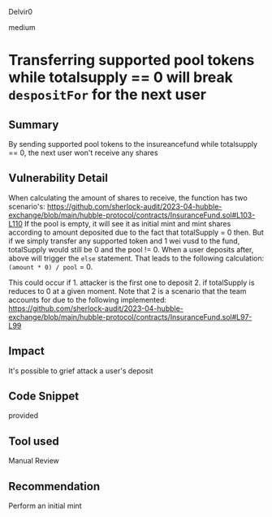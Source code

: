 Delvir0

medium

# Transferring supported pool tokens while totalsupply == 0 will break `despositFor` for the next user

## Summary
By sending supported pool tokens to the insureancefund  while totalsupply == 0, the next user won't receive any shares
## Vulnerability Detail
When calculating the amount of shares to receive, the function has two scenario's:
https://github.com/sherlock-audit/2023-04-hubble-exchange/blob/main/hubble-protocol/contracts/InsuranceFund.sol#L103-L110
If the pool is empty, it will see it as initial mint and mint shares according to amount deposited due to the fact that totalSupply = 0 then. 
But if we simply transfer any supported token and 1 wei vusd to the fund, totalSupply would still be 0 and the pool != 0. 
When a user deposits after, above will trigger the `else` statement. 
That leads to the following calculation: `(amount * 0) / pool` = 0.

This could occur if 1. attacker is the first one to deposit 2. if totalSupply is reduces to 0 at a given moment.
Note that 2 is a scenario that the team accounts for due to the following implemented:
https://github.com/sherlock-audit/2023-04-hubble-exchange/blob/main/hubble-protocol/contracts/InsuranceFund.sol#L97-L99

## Impact
It's possible to grief attack a user's deposit
## Code Snippet
provided
## Tool used

Manual Review

## Recommendation
Perform an initial mint